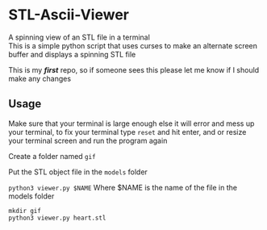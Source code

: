 # STL-Ascii-Viewer
A spinning view of an STL file in a terminal  
This is a simple python script that uses curses to make an alternate screen buffer and displays a spinning STL file

This is my ***first*** repo, so if someone sees this please let me know if I should make any changes

## Usage

Make sure that your terminal is large enough else it will error and mess up your terminal, to fix your terminal type `reset` and hit enter, and or resize your terminal screen and run the program again

Create a folder named `gif`

Put the STL object file in the `models` folder

`python3 viewer.py $NAME` Where $NAME is the name of the file in the models folder  

```
mkdir gif
python3 viewer.py heart.stl
```
